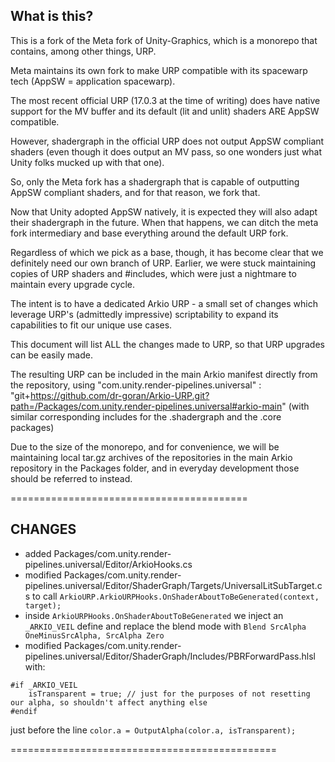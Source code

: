 ## What is this?

This is a fork of the Meta fork of Unity-Graphics, which is a monorepo that contains, among other things, URP.

Meta maintains its own fork to make URP compatible with its spacewarp tech (AppSW = application spacewarp).

The most recent official URP (17.0.3 at the time of writing) does have native support for the MV buffer and its default (lit and unlit) shaders ARE AppSW compatible.

However, shadergraph in the official URP does not output AppSW compliant shaders (even though it does output an MV pass, so one wonders just what Unity folks mucked up with that one).

So, only the Meta fork has a shadergraph that is capable of outputting AppSW compliant shaders, and for that reason, we fork that.

Now that Unity adopted AppSW natively, it is expected they will also adapt their shadergraph in the future. When that happens, we can ditch the meta fork intermediary and base everything around the default URP fork.

Regardless of which we pick as a base, though, it has become clear that we definitely need our own branch of URP. Earlier, we were stuck maintaining copies of URP shaders and #includes, which were just a nightmare to maintain every upgrade cycle.

The intent is to have a dedicated Arkio URP - a small set of changes which leverage URP's (admittedly impressive) scriptability to expand its capabilities to fit our unique use cases.

This document will list ALL the changes made to URP, so that URP upgrades can be easily made.

The resulting URP can be included in the main Arkio manifest directly from the repository, using "com.unity.render-pipelines.universal" : "git+https://github.com/dr-goran/Arkio-URP.git?path=/Packages/com.unity.render-pipelines.universal#arkio-main" 
(with similar corresponding includes for the .shadergraph and the .core packages)

Due to the size of the monorepo, and for convenience, we will be maintaining local tar.gz archives of the repositories in the main Arkio repository in the Packages folder, and in everyday development those should be referred to instead.

=========================================

## CHANGES

- added Packages/com.unity.render-pipelines.universal/Editor/ArkioHooks.cs
- modified Packages/com.unity.render-pipelines.universal/Editor/ShaderGraph/Targets/UniversalLitSubTarget.cs
to call `ArkioURP.ArkioURPHooks.OnShaderAboutToBeGenerated(context, target);`
- inside `ArkioURPHooks.OnShaderAboutToBeGenerated` we inject an `_ARKIO_VEIL` define and replace the blend mode with `Blend SrcAlpha OneMinusSrcAlpha, SrcAlpha Zero`
- modified Packages/com.unity.render-pipelines.universal/Editor/ShaderGraph/Includes/PBRForwardPass.hlsl with:
```
#if _ARKIO_VEIL
    isTransparent = true; // just for the purposes of not resetting our alpha, so shouldn't affect anything else
#endif
```
just before the line `color.a = OutputAlpha(color.a, isTransparent);`

==============================================